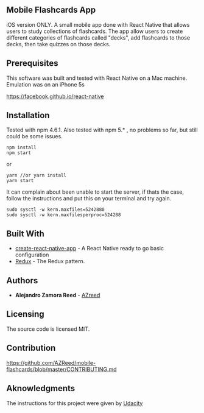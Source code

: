 ## Mobile Flashcards App

iOS version ONLY.
A small mobile app done with React Native that allows users to study collections of flashcards. The app allow users to create different categories of flashcards called "decks", add flashcards to those decks, then take quizzes on those decks.


## Prerequisites

This software was built and tested with React Native on a Mac machine. Emulation was on an iPhone 5s

https://facebook.github.io/react-native


## Installation
Tested with npm 4.6.1. Also tested with npm 5.* , no problems so far, but still could be some issues.
```
npm install
npm start
```

or
```
yarn //or yarn install
yarn start
```

It can complain about been unable to start the server, if thats the case, follow the instructions and put this on your terminal and try  again.
```
sudo sysctl -w kern.maxfiles=5242880
sudo sysctl -w kern.maxfilesperproc=524288
````


## Built With

* [create-react-native-app](https://facebook.github.io/react-native/docs/getting-started.html) - A React Native ready to go basic configuration
* [Redux](http://redux.js.org/) - The Redux pattern.


## Authors

* **Alejandro Zamora Reed** - [AZreed](https://github.com/AZReed)


## Licensing

The source code is licensed MIT.


## Contribution

https://github.com/AZReed/mobile-flashcards/blob/master/CONTRIBUTING.md


## Aknowledgments

The instructions for this project were given by [Udacity](https://www.udacity.com/)